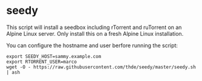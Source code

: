 # seedy

This script will install a seedbox including rTorrent and ruTorrent on an Alpine Linux server. Only install this on a fresh Alpine Linux installation.

You can configure the hostname and user berfore running the script:
````
export SEEDY_HOST=sammy.example.com
export RTORRENT_USER=marco
wget -O - https://raw.githubusercontent.com/thde/seedy/master/seedy.sh | ash
````
